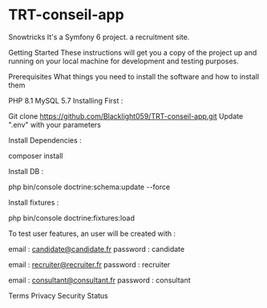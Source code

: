 # TRT-conseil-app

Snowtricks
It's a Symfony 6 project. a recruitment site.

Getting Started
These instructions will get you a copy of the project up and running on your local machine for development and testing purposes.

Prerequisites
What things you need to install the software and how to install them

PHP 8.1
MySQL 5.7
Installing
First :

Git clone https://github.com/Blacklight059/TRT-conseil-app.git
Update ".env" with your parameters


Install Dependencies :

composer install


Install DB :

php bin/console doctrine:schema:update --force


Install fixtures :

php bin/console doctrine:fixtures:load


To test user features, an user will be created with : 

email : candidate@candidate.fr password : candidate

email : recruiter@recruiter.fr password : recruiter

email : consultant@consultant.fr password : consultant



Terms
Privacy
Security
Status
